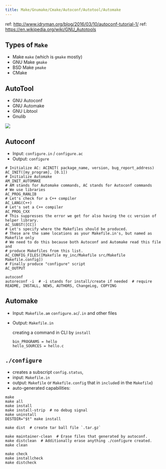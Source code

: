 ```yaml
---
title: Make/Gnumake/Cmake/Autoconf/Autotool/Automake
---
```


ref: http://www.idryman.org/blog/2016/03/10/autoconf-tutorial-1/
ref: https://en.wikipedia.org/wiki/GNU_Autotools

## Types of `Make`
 - Make `make` (which is `gmake` mostly)
 - GNU Make `gmake`
 - BSD Make `pmake`
 - CMake
 
## AutoTool
 - GNU Autoconf
 - GNU Automake
 - GNU Libtool
 - Gnulib

![](https://upload.wikimedia.org/wikipedia/commons/thumb/8/84/Autoconf-automake-process.svg/600px-Autoconf-automake-process.svg.png)

## Autoconf 
- Input: `configure.in` / `configure.ac`
- Output: `configure`

```
# Initialize AC: ACINIT( package_name, version, bug_report_address)
AC_INIT([my_program], [0.1])
# Initialize Automake
AM_INIT_AUTOMAKE
# AM stands for Automake commands, AC stands for Autoconf commands
# We use libraries
AC_PROG_RANLIB
# Let's check for a C++ compiler
AC_LANG(C++)
# Let's set a C++ compiler
AC_PROG_CXX
# This suppresses the error we get for also having the cc version of helper library.
AC_SUBST([CC])
# Let's specify where the Makefiles should be produced.
# These are the same locations as your Makefile.in's, but named as Makefile only
# We need to do this because both Autoconf and Automake read this file and
# produce Makefiles from this list.
AC_CONFIG_FILES([Makefile my_inc/Makefile src/Makefile Makefile.config])
# Finally produce "configure" script
AC_OUTPUT
```

```
autoconf
autoreconf -i  # -i stands for install/create if needed  # require README, INSTALL, NEWS, AUTHORS, ChangeLog, COPYING
```

## Automake
- Input: `Makefile.am` `configure.ac`/`.in` and other files
- Output: `Makefile.in`

	creating a command in CLI by `install` 
	```
	bin_PROGRAMS = hello
	hello_SOURCES = hello.c
	```

## `./configure`
 - creates a subscript `config.status`, 
 - input: `Makefile.in`
 - output: `Makefile` or `Makefile.config` that in `include`d in the `Makefile`)
 - auto-generated capabilities:
 ```
 make
 make all
 make install
 make install-strip  # no debug signal
 make uninstall
 DESTDIR="$t" make install

 make dist  # create tar ball file `.tar.gz`
 
 make maintainer-clean  # Erase files that generated by autoconf.
 make distclean  # Additionally erase anything ./configure created.
 make clean

 make check
 make installcheck
 make distcheck
 ```